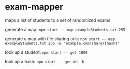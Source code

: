 # exam-mapper
maps a list of students to a set of randomized exams

generate a map:
`npm start -- map exampleStudents.txt 255`

generate a map with file sharing urls:
`npm start -- map exampleStudents.txt 255 -u "example.com/share/{hash}"`

look up a student:
`npm start -- get 1000`

look up a hash:
`npm start -- get dd -h`
